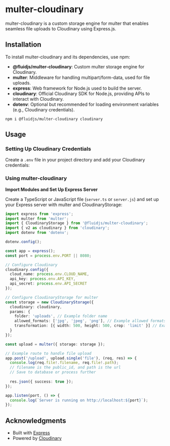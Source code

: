 # multer-cloudinary 

multer-cloudinary is a custom storage engine for multer that enables seamless file uploads to Cloudinary using Express.js.

## Installation

To install multer-cloudinary and its dependencies, use npm:

- **@fluidjs/multer-cloudinary**: Custom multer storage engine for Cloudinary.
- **multer**: Middleware for handling multipart/form-data, used for file uploads.
- **express**: Web framework for Node.js used to build the server.
- **cloudinary**: Official Cloudinary SDK for Node.js, providing APIs to interact with Cloudinary.
- **dotenv**: Optional but recommended for loading environment variables (e.g., Cloudinary credentials).


```shell
npm i @fluidjs/multer-cloudinary cloudinary
```

## Usage

### Setting Up Cloudinary Credentials

Create a `.env` file in your project directory and add your Cloudinary credentials:

### Using multer-cloudinary

**Import Modules and Set Up Express Server**

Create a TypeScript or JavaScript file (`server.ts` or `server.js`) and set up your Express server with multer and CloudinaryStorage:

   ```typescript
   import express from 'express';
   import multer from 'multer';
   import { CloudinaryStorage } from '@fluidjs/multer-cloudinary';
   import { v2 as cloudinary } from 'cloudinary';
   import dotenv from 'dotenv';

   dotenv.config();

   const app = express();
   const port = process.env.PORT || 8080;

   // Configure Cloudinary
   cloudinary.config({
     cloud_name: process.env.CLOUD_NAME,
     api_key: process.env.API_KEY,
     api_secret: process.env.API_SECRET
   });

   // Configure CloudinaryStorage for multer
   const storage = new CloudinaryStorage({
     cloudinary: cloudinary,
     params: {
       folder: 'uploads', // Example folder name
       allowed_formats: ['jpg', 'jpeg', 'png'], // Example allowed formats
       transformation: [{ width: 500, height: 500, crop: 'limit' }] // Example transformation
     }
   });

   const upload = multer({ storage: storage });

   // Example route to handle file upload
   app.post('/upload', upload.single('file'), (req, res) => {
     console.log(req.file!.filename, req.file!.path); 
     // filename is the public_id, and path is the url
     // Save to database or process further
     
     res.json({ success: true });
   });

   app.listen(port, () => {
     console.log(`Server is running on http://localhost:${port}`);
   });

```



## Acknowledgments

- Built with [Express](https://expressjs.com/)
- Powered by [Cloudinary](https://cloudinary.com/)
